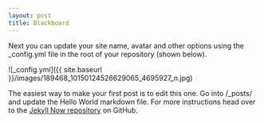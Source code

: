```yaml
---
layout: post
title: Blackboard
---
```


Next you can update your site name, avatar and other options using the _config.yml file in the root of your repository (shown below).

![_config.yml]({{ site.baseurl }}/images/189468_10150124526629065_4695927_n.jpg)

The easiest way to make your first post is to edit this one. Go into /_posts/ and update the Hello World markdown file. For more instructions head over to the [Jekyll Now repository](https://github.com/barryclark/jekyll-now) on GitHub.
